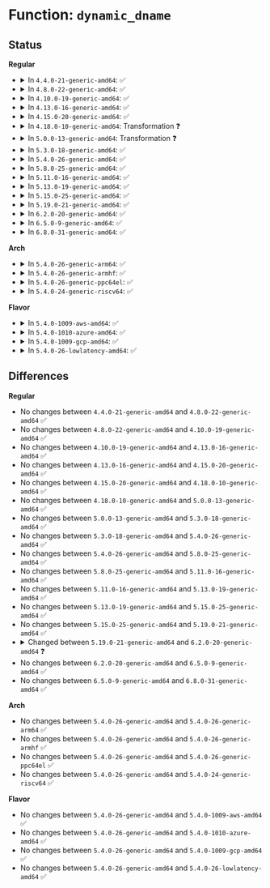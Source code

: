 # Function: <code>dynamic_dname</code>

## Status
<b>Regular</b>
<ul>
<li>
<details>
<summary>In <code>4.4.0-21-generic-amd64</code>: ✅</summary>

```c
char * dynamic_dname(struct dentry * dentry, char * buffer, int buflen, const char * fmt, void (anon))
```

```json
{
  "name": "dynamic_dname",
  "collision_type": "Unique Global",
  "inline_type": "No",
  "funcs": [
    {
      "addr": 18446744071581098592,
      "name": "dynamic_dname",
      "external": true,
      "loc": "fs/dcache.c:3105",
      "file": "fs/dcache.c",
      "inline": "seen, unknown",
      "caller_inline": [],
      "caller_func": [
        "fs/pipe.c:pipefs_dname",
        "fs/nsfs.c:ns_dname",
        "fs/anon_inodes.c:anon_inodefs_dname",
        "net/socket.c:sockfs_dname"
      ]
    }
  ],
  "symbols": [
    {
      "addr": 18446744071581098592,
      "name": "dynamic_dname",
      "section": ".text",
      "bind": "STB_GLOBAL",
      "size": 178
    }
  ]
}
```
</details>
</li>
<li>
<details>
<summary>In <code>4.8.0-22-generic-amd64</code>: ✅</summary>

```c
char * dynamic_dname(struct dentry * dentry, char * buffer, int buflen, const char * fmt, void (anon))
```

```json
{
  "name": "dynamic_dname",
  "collision_type": "Unique Global",
  "inline_type": "No",
  "funcs": [
    {
      "addr": 18446744071581264128,
      "name": "dynamic_dname",
      "external": true,
      "loc": "fs/dcache.c:3272",
      "file": "fs/dcache.c",
      "inline": "seen, unknown",
      "caller_inline": [],
      "caller_func": [
        "fs/pipe.c:pipefs_dname",
        "fs/nsfs.c:ns_dname",
        "fs/anon_inodes.c:anon_inodefs_dname",
        "net/socket.c:sockfs_dname"
      ]
    }
  ],
  "symbols": [
    {
      "addr": 18446744071581264128,
      "name": "dynamic_dname",
      "section": ".text",
      "bind": "STB_GLOBAL",
      "size": 179
    }
  ]
}
```
</details>
</li>
<li>
<details>
<summary>In <code>4.10.0-19-generic-amd64</code>: ✅</summary>

```c
char * dynamic_dname(struct dentry * dentry, char * buffer, int buflen, const char * fmt, void (anon))
```

```json
{
  "name": "dynamic_dname",
  "collision_type": "Unique Global",
  "inline_type": "No",
  "funcs": [
    {
      "addr": 18446744071581341968,
      "name": "dynamic_dname",
      "external": true,
      "loc": "fs/dcache.c:3282",
      "file": "fs/dcache.c",
      "inline": "seen, unknown",
      "caller_inline": [],
      "caller_func": [
        "fs/pipe.c:pipefs_dname",
        "fs/nsfs.c:ns_dname",
        "fs/anon_inodes.c:anon_inodefs_dname",
        "net/socket.c:sockfs_dname"
      ]
    }
  ],
  "symbols": [
    {
      "addr": 18446744071581341968,
      "name": "dynamic_dname",
      "section": ".text",
      "bind": "STB_GLOBAL",
      "size": 179
    }
  ]
}
```
</details>
</li>
<li>
<details>
<summary>In <code>4.13.0-16-generic-amd64</code>: ✅</summary>

```c
char * dynamic_dname(struct dentry * dentry, char * buffer, int buflen, const char * fmt, void (anon))
```

```json
{
  "name": "dynamic_dname",
  "collision_type": "Unique Global",
  "inline_type": "No",
  "funcs": [
    {
      "addr": 18446744071581397392,
      "name": "dynamic_dname",
      "external": true,
      "loc": "fs/dcache.c:3312",
      "file": "fs/dcache.c",
      "inline": "seen, unknown",
      "caller_inline": [],
      "caller_func": [
        "fs/pipe.c:pipefs_dname",
        "fs/nsfs.c:ns_dname",
        "fs/anon_inodes.c:anon_inodefs_dname",
        "net/socket.c:sockfs_dname"
      ]
    }
  ],
  "symbols": [
    {
      "addr": 18446744071581397392,
      "name": "dynamic_dname",
      "section": ".text",
      "bind": "STB_GLOBAL",
      "size": 205
    }
  ]
}
```
</details>
</li>
<li>
<details>
<summary>In <code>4.15.0-20-generic-amd64</code>: ✅</summary>

```c
char * dynamic_dname(struct dentry * dentry, char * buffer, int buflen, const char * fmt, void (anon))
```

```json
{
  "name": "dynamic_dname",
  "collision_type": "Unique Global",
  "inline_type": "No",
  "funcs": [
    {
      "addr": 18446744071581538992,
      "name": "dynamic_dname",
      "external": true,
      "loc": "fs/dcache.c:3324",
      "file": "fs/dcache.c",
      "inline": "seen, unknown",
      "caller_inline": [],
      "caller_func": [
        "fs/pipe.c:pipefs_dname",
        "fs/nsfs.c:ns_dname",
        "fs/anon_inodes.c:anon_inodefs_dname",
        "net/socket.c:sockfs_dname"
      ]
    }
  ],
  "symbols": [
    {
      "addr": 18446744071581538992,
      "name": "dynamic_dname",
      "section": ".text",
      "bind": "STB_GLOBAL",
      "size": 205
    }
  ]
}
```
</details>
</li>
<li>
<details>
<summary>In <code>4.18.0-10-generic-amd64</code>: Transformation ❓</summary>

```c
char * dynamic_dname(struct dentry * dentry, char * buffer, int buflen, const char * fmt, void (anon))
```

```json
{
  "name": "dynamic_dname",
  "collision_type": "Unique Global",
  "inline_type": "No",
  "funcs": [
    {
      "addr": 0,
      "name": "dynamic_dname",
      "external": true,
      "loc": "fs/d_path.c:291",
      "file": "fs/d_path.c",
      "inline": "seen, unknown",
      "caller_inline": [],
      "caller_func": [
        "fs/pipe.c:pipefs_dname",
        "fs/nsfs.c:ns_dname",
        "fs/anon_inodes.c:anon_inodefs_dname",
        "net/socket.c:sockfs_dname"
      ]
    }
  ],
  "symbols": [
    {
      "addr": 18446744071581811476,
      "name": "dynamic_dname.cold.6",
      "section": ".text",
      "bind": "STB_LOCAL",
      "size": 12
    },
    {
      "addr": 18446744071581811104,
      "name": "dynamic_dname",
      "section": ".text",
      "bind": "STB_GLOBAL",
      "size": 189
    }
  ]
}
```
</details>
</li>
<li>
<details>
<summary>In <code>5.0.0-13-generic-amd64</code>: Transformation ❓</summary>

```c
char * dynamic_dname(struct dentry * dentry, char * buffer, int buflen, const char * fmt, void (anon))
```

```json
{
  "name": "dynamic_dname",
  "collision_type": "Unique Global",
  "inline_type": "No",
  "funcs": [
    {
      "addr": 0,
      "name": "dynamic_dname",
      "external": true,
      "loc": "fs/d_path.c:291",
      "file": "fs/d_path.c",
      "inline": "seen, unknown",
      "caller_inline": [],
      "caller_func": [
        "fs/pipe.c:pipefs_dname",
        "fs/nsfs.c:ns_dname",
        "fs/anon_inodes.c:anon_inodefs_dname",
        "net/socket.c:sockfs_dname"
      ]
    }
  ],
  "symbols": [
    {
      "addr": 18446744071581898468,
      "name": "dynamic_dname.cold.6",
      "section": ".text",
      "bind": "STB_LOCAL",
      "size": 12
    },
    {
      "addr": 18446744071581898096,
      "name": "dynamic_dname",
      "section": ".text",
      "bind": "STB_GLOBAL",
      "size": 189
    }
  ]
}
```
</details>
</li>
<li>
<details>
<summary>In <code>5.3.0-18-generic-amd64</code>: ✅</summary>

```c
char * dynamic_dname(struct dentry * dentry, char * buffer, int buflen, const char * fmt, void (anon))
```

```json
{
  "name": "dynamic_dname",
  "collision_type": "Unique Global",
  "inline_type": "No",
  "funcs": [
    {
      "addr": 18446744071582023168,
      "name": "dynamic_dname",
      "external": true,
      "loc": "fs/d_path.c:291",
      "file": "fs/d_path.c",
      "inline": "seen, unknown",
      "caller_inline": [],
      "caller_func": [
        "fs/pipe.c:pipefs_dname",
        "fs/nsfs.c:ns_dname",
        "fs/anon_inodes.c:anon_inodefs_dname",
        "drivers/dma-buf/dma-buf.c:dmabuffs_dname",
        "net/socket.c:sockfs_dname"
      ]
    }
  ],
  "symbols": [
    {
      "addr": 18446744071582023168,
      "name": "dynamic_dname",
      "section": ".text",
      "bind": "STB_GLOBAL",
      "size": 307
    }
  ]
}
```
</details>
</li>
<li>
<details>
<summary>In <code>5.4.0-26-generic-amd64</code>: ✅</summary>

```c
char * dynamic_dname(struct dentry * dentry, char * buffer, int buflen, const char * fmt, void (anon))
```

```json
{
  "name": "dynamic_dname",
  "collision_type": "Unique Global",
  "inline_type": "No",
  "funcs": [
    {
      "addr": 18446744071582101152,
      "name": "dynamic_dname",
      "external": true,
      "loc": "fs/d_path.c:293",
      "file": "fs/d_path.c",
      "inline": "seen, unknown",
      "caller_inline": [],
      "caller_func": [
        "fs/pipe.c:pipefs_dname",
        "fs/nsfs.c:ns_dname",
        "fs/anon_inodes.c:anon_inodefs_dname",
        "drivers/dma-buf/dma-buf.c:dmabuffs_dname",
        "net/socket.c:sockfs_dname"
      ]
    }
  ],
  "symbols": [
    {
      "addr": 18446744071582101152,
      "name": "dynamic_dname",
      "section": ".text",
      "bind": "STB_GLOBAL",
      "size": 307
    }
  ]
}
```
</details>
</li>
<li>
<details>
<summary>In <code>5.8.0-25-generic-amd64</code>: ✅</summary>

```c
char * dynamic_dname(struct dentry * dentry, char * buffer, int buflen, const char * fmt, void (anon))
```

```json
{
  "name": "dynamic_dname",
  "collision_type": "Unique Global",
  "inline_type": "No",
  "funcs": [
    {
      "addr": 18446744071582337952,
      "name": "dynamic_dname",
      "external": true,
      "loc": "fs/d_path.c:293",
      "file": "fs/d_path.c",
      "inline": "seen, unknown",
      "caller_inline": [],
      "caller_func": [
        "fs/pipe.c:pipefs_dname",
        "fs/nsfs.c:ns_dname",
        "fs/anon_inodes.c:anon_inodefs_dname",
        "drivers/dma-buf/dma-buf.c:dmabuffs_dname",
        "net/socket.c:sockfs_dname"
      ]
    }
  ],
  "symbols": [
    {
      "addr": 18446744071582337952,
      "name": "dynamic_dname",
      "section": ".text",
      "bind": "STB_GLOBAL",
      "size": 307
    }
  ]
}
```
</details>
</li>
<li>
<details>
<summary>In <code>5.11.0-16-generic-amd64</code>: ✅</summary>

```c
char * dynamic_dname(struct dentry * dentry, char * buffer, int buflen, const char * fmt, void (anon))
```

```json
{
  "name": "dynamic_dname",
  "collision_type": "Unique Global",
  "inline_type": "No",
  "funcs": [
    {
      "addr": 18446744071582389440,
      "name": "dynamic_dname",
      "external": true,
      "loc": "fs/d_path.c:297",
      "file": "fs/d_path.c",
      "inline": "seen, unknown",
      "caller_inline": [],
      "caller_func": [
        "fs/pipe.c:pipefs_dname",
        "fs/nsfs.c:ns_dname",
        "fs/anon_inodes.c:anon_inodefs_dname",
        "drivers/dma-buf/dma-buf.c:dmabuffs_dname",
        "net/socket.c:sockfs_dname"
      ]
    }
  ],
  "symbols": [
    {
      "addr": 18446744071582389440,
      "name": "dynamic_dname",
      "section": ".text",
      "bind": "STB_GLOBAL",
      "size": 307
    }
  ]
}
```
</details>
</li>
<li>
<details>
<summary>In <code>5.13.0-19-generic-amd64</code>: ✅</summary>

```c
char * dynamic_dname(struct dentry * dentry, char * buffer, int buflen, const char * fmt, void (anon))
```

```json
{
  "name": "dynamic_dname",
  "collision_type": "Unique Global",
  "inline_type": "No",
  "funcs": [
    {
      "addr": 18446744071582416800,
      "name": "dynamic_dname",
      "external": true,
      "loc": "fs/d_path.c:297",
      "file": "fs/d_path.c",
      "inline": "seen, unknown",
      "caller_inline": [],
      "caller_func": [
        "fs/pipe.c:pipefs_dname",
        "fs/nsfs.c:ns_dname",
        "fs/anon_inodes.c:anon_inodefs_dname",
        "drivers/dma-buf/dma-buf.c:dmabuffs_dname",
        "net/socket.c:sockfs_dname"
      ]
    }
  ],
  "symbols": [
    {
      "addr": 18446744071582416800,
      "name": "dynamic_dname",
      "section": ".text",
      "bind": "STB_GLOBAL",
      "size": 312
    }
  ]
}
```
</details>
</li>
<li>
<details>
<summary>In <code>5.15.0-25-generic-amd64</code>: ✅</summary>

```c
char * dynamic_dname(struct dentry * dentry, char * buffer, int buflen, const char * fmt, void (anon))
```

```json
{
  "name": "dynamic_dname",
  "collision_type": "Unique Global",
  "inline_type": "No",
  "funcs": [
    {
      "addr": 18446744071582739440,
      "name": "dynamic_dname",
      "external": true,
      "loc": "fs/d_path.c:302",
      "file": "fs/d_path.c",
      "inline": "seen, unknown",
      "caller_inline": [],
      "caller_func": [
        "fs/pipe.c:pipefs_dname",
        "fs/nsfs.c:ns_dname",
        "fs/anon_inodes.c:anon_inodefs_dname",
        "drivers/dma-buf/dma-buf.c:dmabuffs_dname",
        "net/socket.c:sockfs_dname"
      ]
    }
  ],
  "symbols": [
    {
      "addr": 18446744071582739440,
      "name": "dynamic_dname",
      "section": ".text",
      "bind": "STB_GLOBAL",
      "size": 312
    }
  ]
}
```
</details>
</li>
<li>
<details>
<summary>In <code>5.19.0-21-generic-amd64</code>: ✅</summary>

```c
char * dynamic_dname(struct dentry * dentry, char * buffer, int buflen, const char * fmt, void (anon))
```

```json
{
  "name": "dynamic_dname",
  "collision_type": "Unique Global",
  "inline_type": "No",
  "funcs": [
    {
      "addr": 18446744071583285792,
      "name": "dynamic_dname",
      "external": true,
      "loc": "fs/d_path.c:300",
      "file": "fs/d_path.c",
      "inline": "seen, unknown",
      "caller_inline": [],
      "caller_func": [
        "fs/pipe.c:pipefs_dname",
        "fs/nsfs.c:ns_dname",
        "fs/anon_inodes.c:anon_inodefs_dname",
        "drivers/dma-buf/dma-buf.c:dmabuffs_dname",
        "net/socket.c:sockfs_dname"
      ]
    }
  ],
  "symbols": [
    {
      "addr": 18446744071583285792,
      "name": "dynamic_dname",
      "section": ".text",
      "bind": "STB_GLOBAL",
      "size": 346
    }
  ]
}
```
</details>
</li>
<li>
<details>
<summary>In <code>6.2.0-20-generic-amd64</code>: ✅</summary>

```c
char * dynamic_dname(char * buffer, int buflen, const char * fmt, void (anon))
```

```json
{
  "name": "dynamic_dname",
  "collision_type": "Unique Global",
  "inline_type": "No",
  "funcs": [
    {
      "addr": 18446744071583869120,
      "name": "dynamic_dname",
      "external": true,
      "loc": "fs/d_path.c:300",
      "file": "fs/d_path.c",
      "inline": "seen, unknown",
      "caller_inline": [],
      "caller_func": [
        "fs/pipe.c:pipefs_dname",
        "fs/nsfs.c:ns_dname",
        "fs/anon_inodes.c:anon_inodefs_dname",
        "drivers/dma-buf/dma-buf.c:dmabuffs_dname",
        "net/socket.c:sockfs_dname"
      ]
    }
  ],
  "symbols": [
    {
      "addr": 18446744071583869120,
      "name": "dynamic_dname",
      "section": ".text",
      "bind": "STB_GLOBAL",
      "size": 348
    }
  ]
}
```
</details>
</li>
<li>
<details>
<summary>In <code>6.5.0-9-generic-amd64</code>: ✅</summary>

```c
char * dynamic_dname(char * buffer, int buflen, const char * fmt, void (anon))
```

```json
{
  "name": "dynamic_dname",
  "collision_type": "Unique Global",
  "inline_type": "No",
  "funcs": [
    {
      "addr": 18446744071584090880,
      "name": "dynamic_dname",
      "external": true,
      "loc": "fs/d_path.c:301",
      "file": "fs/d_path.c",
      "inline": "seen, unknown",
      "caller_inline": [],
      "caller_func": [
        "fs/pipe.c:pipefs_dname",
        "fs/nsfs.c:ns_dname",
        "fs/anon_inodes.c:anon_inodefs_dname",
        "drivers/dma-buf/dma-buf.c:dmabuffs_dname",
        "net/socket.c:sockfs_dname"
      ]
    }
  ],
  "symbols": [
    {
      "addr": 18446744071584090880,
      "name": "dynamic_dname",
      "section": ".text",
      "bind": "STB_GLOBAL",
      "size": 348
    }
  ]
}
```
</details>
</li>
<li>
<details>
<summary>In <code>6.8.0-31-generic-amd64</code>: ✅</summary>

```c
char * dynamic_dname(char * buffer, int buflen, const char * fmt, void (anon))
```

```json
{
  "name": "dynamic_dname",
  "collision_type": "Unique Global",
  "inline_type": "No",
  "funcs": [
    {
      "addr": 18446744071584306976,
      "name": "dynamic_dname",
      "external": true,
      "loc": "fs/d_path.c:301",
      "file": "fs/d_path.c",
      "inline": "seen, unknown",
      "caller_inline": [],
      "caller_func": [
        "fs/pipe.c:pipefs_dname",
        "fs/nsfs.c:ns_dname",
        "fs/anon_inodes.c:anon_inodefs_dname",
        "drivers/dma-buf/dma-buf.c:dmabuffs_dname",
        "net/socket.c:sockfs_dname"
      ]
    }
  ],
  "symbols": [
    {
      "addr": 18446744071584306976,
      "name": "dynamic_dname",
      "section": ".text",
      "bind": "STB_GLOBAL",
      "size": 348
    }
  ]
}
```
</details>
</li>
</ul>
<b>Arch</b>
<ul>
<li>
<details>
<summary>In <code>5.4.0-26-generic-arm64</code>: ✅</summary>

```c
char * dynamic_dname(struct dentry * dentry, char * buffer, int buflen, const char * fmt, void (anon))
```

```json
{
  "name": "dynamic_dname",
  "collision_type": "Unique Global",
  "inline_type": "No",
  "funcs": [
    {
      "addr": 18446603336493638144,
      "name": "dynamic_dname",
      "external": true,
      "loc": "fs/d_path.c:293",
      "file": "fs/d_path.c",
      "inline": "seen, unknown",
      "caller_inline": [],
      "caller_func": [
        "fs/pipe.c:pipefs_dname",
        "fs/nsfs.c:ns_dname",
        "fs/anon_inodes.c:anon_inodefs_dname",
        "drivers/dma-buf/dma-buf.c:dmabuffs_dname",
        "net/socket.c:sockfs_dname"
      ]
    }
  ],
  "symbols": [
    {
      "addr": 18446603336493638144,
      "name": "dynamic_dname",
      "section": ".text",
      "bind": "STB_GLOBAL",
      "size": 204
    }
  ]
}
```
</details>
</li>
<li>
<details>
<summary>In <code>5.4.0-26-generic-armhf</code>: ✅</summary>

```c
char * dynamic_dname(struct dentry * dentry, char * buffer, int buflen, const char * fmt, void (anon))
```

```json
{
  "name": "dynamic_dname",
  "collision_type": "Unique Global",
  "inline_type": "No",
  "funcs": [
    {
      "addr": 3227175940,
      "name": "dynamic_dname",
      "external": true,
      "loc": "fs/d_path.c:293",
      "file": "fs/d_path.c",
      "inline": "seen, unknown",
      "caller_inline": [],
      "caller_func": [
        "fs/pipe.c:pipefs_dname",
        "fs/nsfs.c:ns_dname",
        "fs/anon_inodes.c:anon_inodefs_dname",
        "drivers/dma-buf/dma-buf.c:dmabuffs_dname",
        "net/socket.c:sockfs_dname"
      ]
    }
  ],
  "symbols": [
    {
      "addr": 3227175940,
      "name": "dynamic_dname",
      "section": ".text",
      "bind": "STB_GLOBAL",
      "size": 168
    }
  ]
}
```
</details>
</li>
<li>
<details>
<summary>In <code>5.4.0-26-generic-ppc64el</code>: ✅</summary>

```c
char * dynamic_dname(struct dentry * dentry, char * buffer, int buflen, const char * fmt, void (anon))
```

```json
{
  "name": "dynamic_dname",
  "collision_type": "Unique Global",
  "inline_type": "No",
  "funcs": [
    {
      "addr": 13835058055287229680,
      "name": "dynamic_dname",
      "external": true,
      "loc": "fs/d_path.c:293",
      "file": "fs/d_path.c",
      "inline": "seen, unknown",
      "caller_inline": [],
      "caller_func": [
        "fs/pipe.c:pipefs_dname",
        "fs/nsfs.c:ns_dname",
        "fs/anon_inodes.c:anon_inodefs_dname",
        "drivers/dma-buf/dma-buf.c:dmabuffs_dname",
        "net/socket.c:sockfs_dname"
      ]
    }
  ],
  "symbols": [
    {
      "addr": 13835058055287229680,
      "name": "dynamic_dname",
      "section": ".text",
      "bind": "STB_GLOBAL",
      "size": 212
    }
  ]
}
```
</details>
</li>
<li>
<details>
<summary>In <code>5.4.0-24-generic-riscv64</code>: ✅</summary>

```c
char * dynamic_dname(struct dentry * dentry, char * buffer, int buflen, const char * fmt, void (anon))
```

```json
{
  "name": "dynamic_dname",
  "collision_type": "Unique Global",
  "inline_type": "No",
  "funcs": [
    {
      "addr": 18446743936273273990,
      "name": "dynamic_dname",
      "external": true,
      "loc": "fs/d_path.c:293",
      "file": "fs/d_path.c",
      "inline": "seen, unknown",
      "caller_inline": [],
      "caller_func": [
        "fs/pipe.c:pipefs_dname",
        "fs/nsfs.c:ns_dname",
        "fs/anon_inodes.c:anon_inodefs_dname",
        "drivers/dma-buf/dma-buf.c:dmabuffs_dname",
        "net/socket.c:sockfs_dname"
      ]
    }
  ],
  "symbols": [
    {
      "addr": 18446743936273273990,
      "name": "dynamic_dname",
      "section": ".text",
      "bind": "STB_GLOBAL",
      "size": 132
    }
  ]
}
```
</details>
</li>
</ul>
<b>Flavor</b>
<ul>
<li>
<details>
<summary>In <code>5.4.0-1009-aws-amd64</code>: ✅</summary>

```c
char * dynamic_dname(struct dentry * dentry, char * buffer, int buflen, const char * fmt, void (anon))
```

```json
{
  "name": "dynamic_dname",
  "collision_type": "Unique Global",
  "inline_type": "No",
  "funcs": [
    {
      "addr": 18446744071582069888,
      "name": "dynamic_dname",
      "external": true,
      "loc": "fs/d_path.c:293",
      "file": "fs/d_path.c",
      "inline": "seen, unknown",
      "caller_inline": [],
      "caller_func": [
        "fs/pipe.c:pipefs_dname",
        "fs/nsfs.c:ns_dname",
        "fs/anon_inodes.c:anon_inodefs_dname",
        "drivers/dma-buf/dma-buf.c:dmabuffs_dname",
        "net/socket.c:sockfs_dname"
      ]
    }
  ],
  "symbols": [
    {
      "addr": 18446744071582069888,
      "name": "dynamic_dname",
      "section": ".text",
      "bind": "STB_GLOBAL",
      "size": 307
    }
  ]
}
```
</details>
</li>
<li>
<details>
<summary>In <code>5.4.0-1010-azure-amd64</code>: ✅</summary>

```c
char * dynamic_dname(struct dentry * dentry, char * buffer, int buflen, const char * fmt, void (anon))
```

```json
{
  "name": "dynamic_dname",
  "collision_type": "Unique Global",
  "inline_type": "No",
  "funcs": [
    {
      "addr": 18446744071582007440,
      "name": "dynamic_dname",
      "external": true,
      "loc": "fs/d_path.c:293",
      "file": "fs/d_path.c",
      "inline": "seen, unknown",
      "caller_inline": [],
      "caller_func": [
        "fs/pipe.c:pipefs_dname",
        "fs/nsfs.c:ns_dname",
        "fs/anon_inodes.c:anon_inodefs_dname",
        "drivers/dma-buf/dma-buf.c:dmabuffs_dname",
        "net/socket.c:sockfs_dname"
      ]
    }
  ],
  "symbols": [
    {
      "addr": 18446744071582007440,
      "name": "dynamic_dname",
      "section": ".text",
      "bind": "STB_GLOBAL",
      "size": 307
    }
  ]
}
```
</details>
</li>
<li>
<details>
<summary>In <code>5.4.0-1009-gcp-amd64</code>: ✅</summary>

```c
char * dynamic_dname(struct dentry * dentry, char * buffer, int buflen, const char * fmt, void (anon))
```

```json
{
  "name": "dynamic_dname",
  "collision_type": "Unique Global",
  "inline_type": "No",
  "funcs": [
    {
      "addr": 18446744071582061168,
      "name": "dynamic_dname",
      "external": true,
      "loc": "fs/d_path.c:293",
      "file": "fs/d_path.c",
      "inline": "seen, unknown",
      "caller_inline": [],
      "caller_func": [
        "fs/pipe.c:pipefs_dname",
        "fs/nsfs.c:ns_dname",
        "fs/anon_inodes.c:anon_inodefs_dname",
        "drivers/dma-buf/dma-buf.c:dmabuffs_dname",
        "net/socket.c:sockfs_dname"
      ]
    }
  ],
  "symbols": [
    {
      "addr": 18446744071582061168,
      "name": "dynamic_dname",
      "section": ".text",
      "bind": "STB_GLOBAL",
      "size": 307
    }
  ]
}
```
</details>
</li>
<li>
<details>
<summary>In <code>5.4.0-26-lowlatency-amd64</code>: ✅</summary>

```c
char * dynamic_dname(struct dentry * dentry, char * buffer, int buflen, const char * fmt, void (anon))
```

```json
{
  "name": "dynamic_dname",
  "collision_type": "Unique Global",
  "inline_type": "No",
  "funcs": [
    {
      "addr": 18446744071582132928,
      "name": "dynamic_dname",
      "external": true,
      "loc": "fs/d_path.c:293",
      "file": "fs/d_path.c",
      "inline": "seen, unknown",
      "caller_inline": [],
      "caller_func": [
        "fs/pipe.c:pipefs_dname",
        "fs/nsfs.c:ns_dname",
        "fs/anon_inodes.c:anon_inodefs_dname",
        "drivers/dma-buf/dma-buf.c:dmabuffs_dname",
        "net/socket.c:sockfs_dname"
      ]
    }
  ],
  "symbols": [
    {
      "addr": 18446744071582132928,
      "name": "dynamic_dname",
      "section": ".text",
      "bind": "STB_GLOBAL",
      "size": 307
    }
  ]
}
```
</details>
</li>
</ul>

## Differences
<b>Regular</b>
<ul>
<li>
No changes between <code>4.4.0-21-generic-amd64</code> and <code>4.8.0-22-generic-amd64</code> ✅
</li>
<li>
No changes between <code>4.8.0-22-generic-amd64</code> and <code>4.10.0-19-generic-amd64</code> ✅
</li>
<li>
No changes between <code>4.10.0-19-generic-amd64</code> and <code>4.13.0-16-generic-amd64</code> ✅
</li>
<li>
No changes between <code>4.13.0-16-generic-amd64</code> and <code>4.15.0-20-generic-amd64</code> ✅
</li>
<li>
No changes between <code>4.15.0-20-generic-amd64</code> and <code>4.18.0-10-generic-amd64</code> ✅
</li>
<li>
No changes between <code>4.18.0-10-generic-amd64</code> and <code>5.0.0-13-generic-amd64</code> ✅
</li>
<li>
No changes between <code>5.0.0-13-generic-amd64</code> and <code>5.3.0-18-generic-amd64</code> ✅
</li>
<li>
No changes between <code>5.3.0-18-generic-amd64</code> and <code>5.4.0-26-generic-amd64</code> ✅
</li>
<li>
No changes between <code>5.4.0-26-generic-amd64</code> and <code>5.8.0-25-generic-amd64</code> ✅
</li>
<li>
No changes between <code>5.8.0-25-generic-amd64</code> and <code>5.11.0-16-generic-amd64</code> ✅
</li>
<li>
No changes between <code>5.11.0-16-generic-amd64</code> and <code>5.13.0-19-generic-amd64</code> ✅
</li>
<li>
No changes between <code>5.13.0-19-generic-amd64</code> and <code>5.15.0-25-generic-amd64</code> ✅
</li>
<li>
No changes between <code>5.15.0-25-generic-amd64</code> and <code>5.19.0-21-generic-amd64</code> ✅
</li>
<li>
<details>
<summary>Changed between <code>5.19.0-21-generic-amd64</code> and <code>6.2.0-20-generic-amd64</code> ❓</summary>
<ul>
<li>
<b>Param removed. </b>
<code>struct dentry * dentry</code>
</li>
<li>
<b>Param reordered. </b>
<code>dentry, buffer, buflen, fmt, (anon)</code> ➡️ <code>buffer, buflen, fmt, (anon)</code>
</li>
</ul>
</details>
</li>
<li>
No changes between <code>6.2.0-20-generic-amd64</code> and <code>6.5.0-9-generic-amd64</code> ✅
</li>
<li>
No changes between <code>6.5.0-9-generic-amd64</code> and <code>6.8.0-31-generic-amd64</code> ✅
</li>
</ul>
<b>Arch</b>
<ul>
<li>
No changes between <code>5.4.0-26-generic-amd64</code> and <code>5.4.0-26-generic-arm64</code> ✅
</li>
<li>
No changes between <code>5.4.0-26-generic-amd64</code> and <code>5.4.0-26-generic-armhf</code> ✅
</li>
<li>
No changes between <code>5.4.0-26-generic-amd64</code> and <code>5.4.0-26-generic-ppc64el</code> ✅
</li>
<li>
No changes between <code>5.4.0-26-generic-amd64</code> and <code>5.4.0-24-generic-riscv64</code> ✅
</li>
</ul>
<b>Flavor</b>
<ul>
<li>
No changes between <code>5.4.0-26-generic-amd64</code> and <code>5.4.0-1009-aws-amd64</code> ✅
</li>
<li>
No changes between <code>5.4.0-26-generic-amd64</code> and <code>5.4.0-1010-azure-amd64</code> ✅
</li>
<li>
No changes between <code>5.4.0-26-generic-amd64</code> and <code>5.4.0-1009-gcp-amd64</code> ✅
</li>
<li>
No changes between <code>5.4.0-26-generic-amd64</code> and <code>5.4.0-26-lowlatency-amd64</code> ✅
</li>
</ul>
